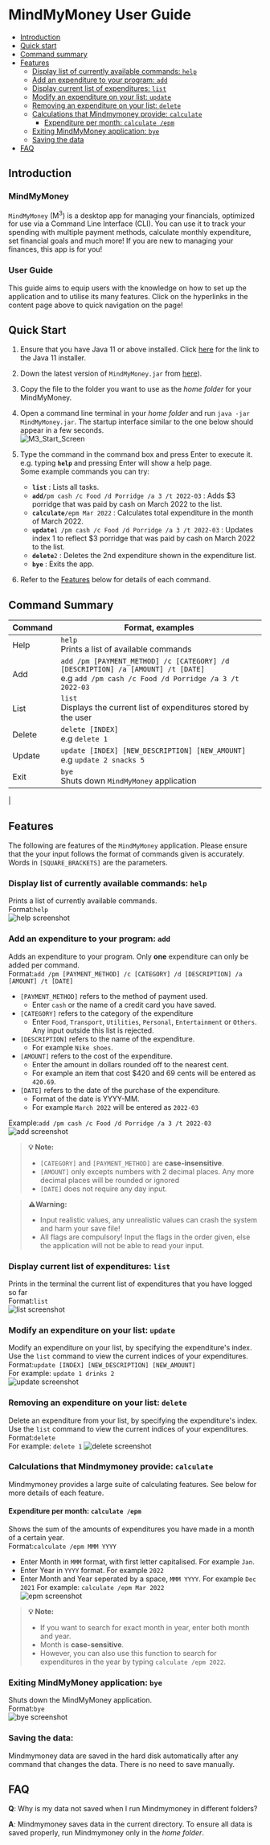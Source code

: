 # MindMyMoney User Guide

* [Introduction](#introduction)
* [Quick start](#quick-start)
* [Command summary](#command-summary)
* [Features](#features)
   * [Display list of currently available commands: `help`](#display-list-of-currently-available-commands-help)
   * [Add an expenditure to your program: `add`](#add-an-expenditure-to-your-program-add)
   * [Display current list of expenditures: `list` ](#display-current-list-of-expenditures-list)
   * [Modify an expenditure on your list: `update`](#modify-an-expenditure-on-your-list-update)
   * [Removing an expenditure on your list: `delete`](#removing-an-expenditure-on-your-list-delete)
   * [Calculations that Mindmymoney provide: `calculate`](#calculations-that-mindmymoney-provide-calculate)
      * [Expenditure per month: `calculate /epm`](#expenditure-per-month-calculate-epm)
   * [Exiting MindMyMoney application: `bye`](#exiting-mindmymoney-application-bye)
   * [Saving the data](#saving-the-data)
* [FAQ](#faq)
## Introduction
### MindMyMoney
`MindMyMoney` (M<sup>3</sup>) is a desktop app for managing your financials, optimized for use via a 
Command Line Interface (CLI). You can use it to track your spending with multiple payment methods, 
calculate monthly expenditure, set financial goals and much more! If you are new to managing your finances, this app
is for you!

### User Guide
This guide aims to equip users with the knowledge on how to set up the application and to utilise its many features.
Click on the hyperlinks in the content page above to quick navigation on the page!

## Quick Start

1. Ensure that you have Java 11 or above installed. Click 
   [here](https://docs.aws.amazon.com/corretto/latest/corretto-11-ug/downloads-list.html) for the link to the Java 11
   installer.
2. Down the latest version of `MindMyMoney.jar` from [here](https://github.com/AY2122S2-CS2113T-T10-4/tp/releases)).
3. Copy the file to the folder you want to use as the _home folder_ for your MindMyMoney.
4. Open a command line terminal in your _home folder_ and run `java -jar MindMyMoney.jar`. 
   The startup interface similar to the one below should appear in a few seconds.  
   ![M3_Start_Screen](images/start.PNG)
5. Type the command in the command box and press Enter to execute it. e.g. typing **`help`** and pressing Enter will
   show a help page.  
   Some example commands you can try:

    * **`list`** : Lists all tasks.
    * **`add`**`/pm cash /c Food /d Porridge /a 3 /t 2022-03` :
      Adds $3 porridge that was paid by cash on March 2022 to the list.
    * **`calculate`**`/epm Mar 2022` : Calculates total expenditure in the month of March 2022.  
    * **`update`**`1 /pm cash /c Food /d Porridge /a 3 /t 2022-03` :
      Updates index 1 to reflect $3 porridge that was paid by cash on March 2022 to the list.
    * **`delete`**`2` : Deletes the 2nd expenditure shown in the expenditure list.
    * **`bye`** : Exits the app.

6. Refer to the [Features](#features) below for details of each command.  
## Command Summary  

| Command | Format, examples                                                                                                                           |
|---------|--------------------------------------------------------------------------------------------------------------------------------------------|
| Help    | `help` <br/> Prints a list of available commands                                                                                           |
| Add     | `add /pm [PAYMENT_METHOD] /c [CATEGORY] /d [DESCRIPTION] /a [AMOUNT] /t [DATE]`<br/>e.g `add /pm cash /c Food /d Porridge /a 3 /t 2022-03` |
| List    | `list`<br/> Displays the current list of expenditures stored by the user                                                                   |
| Delete  | `delete [INDEX]`<br/>e.g `delete 1`                                                                                                        | 
| Update  | `update [INDEX] [NEW_DESCRIPTION] [NEW_AMOUNT]`<br/>e.g `update 2 snacks 5`                                                                |
| Exit    | `bye`<br/> Shuts down `MindMyMoney` application                                                                                            |
|

## Features  
The following are features of the `MindMyMoney` application. Please ensure that the your input follows the 
format of commands given is accurately.  
Words in `[SQUARE_BRACKETS]` are the parameters.  

### Display list of currently available commands: `help`  
Prints a list of currently available commands.   
Format:`help`   
![help screenshot](./images/help.PNG)  

### Add an expenditure to your program: `add`  
Adds an expenditure to your program. Only **one** expenditure can only be added per command.  
Format:`add /pm [PAYMENT_METHOD] /c [CATEGORY] /d [DESCRIPTION] /a [AMOUNT] /t [DATE]`   
* `[PAYMENT_METHOD]` refers to the method of payment used.
  * Enter `cash` or the name of a credit card you have saved.  
* `[CATEGORY]` refers to the category of the expenditure
  * Enter `Food`, `Transport`, `Utilities`, `Personal`, `Entertainment` or `Others`. Any input outside this list is rejected.  
* `[DESCRIPTION]` refers to the name of the expenditure. 
  * For example `Nike shoes`.
* `[AMOUNT]` refers to the cost of the expenditure.
  * Enter the amount in dollars rounded off to the nearest cent.
  * For example an item that cost $420 and 69 cents will be entered as `420.69`.
* `[DATE]` refers to the date of the purchase of the expenditure.
  * Format of the date is YYYY-MM.
  * For example `March 2022` will be entered as `2022-03`
  
Example:`add /pm cash /c Food /d Porridge /a 3 /t 2022-03`  
![add screenshot](./images/add.PNG)
> **💡 Note:**
>- `[CATEGORY]` and `[PAYMENT_METHOD]` are **case-insensitive**.  
>- `[AMOUNT]` only excepts numbers with 2 decimal places. Any more decimal places will be rounded or ignored 
>- `[DATE]` does not require any day input.
  
> **⚠️Warning:**
>- Input realistic values, any unrealistic values can crash the system and harm your save file! 
>- All flags are compulsory! Input the flags in the order given, else the application will not be able to read your 
   > input.


### Display current list of expenditures: `list`   
Prints in the terminal the current list of expenditures that you have logged so far   
Format:`list`  
![list screenshot](./images/list.PNG)  

### Modify an expenditure on your list: `update`   
Modify an expenditure on your list, by specifying the expenditure's index.   
Use the `list` command to view the current indices of your expenditures.   
Format:`update [INDEX] [NEW_DESCRIPTION] [NEW_AMOUNT]`  
For example: `update 1 drinks 2`  
![update screenshot](./images/update.PNG)  

### Removing an expenditure on your list: `delete`  
Delete an expenditure from your list, by specifying the expenditure's index.  
Use the `list` command to view the current indices of your expenditures.   
Format:`delete`  
For example: `delete 1`
![delete screenshot](./images/delete.PNG)  

### Calculations that Mindmymoney provide: `calculate`
Mindmymoney provides a large suite of calculating features. See below for more details of each feature.

#### Expenditure per month: `calculate /epm`
Shows the sum of the amounts of expenditures you have made in a month of a certain year.  
Format:`calculate /epm MMM YYYY`  
* Enter Month in `MMM` format, with first letter capitalised. For example `Jan`.
* Enter Year in `YYYY` format. For example `2022`
* Enter Month and Year seperated by a space, `MMM YYYY`. For example `Dec 2021`
For example: `calculate /epm Mar 2022`  
![epm screenshot](./images/epm_screenshot.png)  
> **💡 Note:**
> - If you want to search for exact month in year, enter both month and year.
>  - Month is **case-sensitive**.
> - However, you can also use this function to search for expenditures in the year by typing `calculate /epm 2022`.  

### Exiting MindMyMoney application: `bye`  
Shuts down the MindMyMoney application.  
Format:`bye`  
![bye screenshot](./images/bye.PNG)  

### Saving the data:
Mindmymoney data are saved in the hard disk automatically after any command that changes the data. 
There is no need to save manually.

## FAQ

**Q**: Why is my data not saved when I run Mindmymoney in different folders?

**A**: Mindmymoney saves data in the current directory. To ensure all data is saved properly,
run Mindmymoney only in the _home folder_. 

